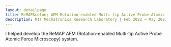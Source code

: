 ```yaml
---
layout: detailpage
title: ReMAP&colon; AFM Rotation-enabled Multi-tip Active Probe Atomic Force Microscopy
description: MIT Mechatronics Research Laboratory | Feb 2022 — May 2023
---
```


I helped develop the ReMAP AFM (Rotation-enabled Multi-tip Active Probe Atomic Force Microscopy) system.